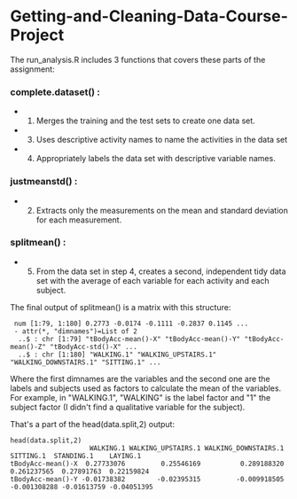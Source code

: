 # Getting-and-Cleaning-Data-Course-Project

The run_analysis.R includes 3 functions that covers these parts of the assignment:

### complete.dataset() :
* 1) Merges the training and the test sets to create one data set.
* 3) Uses descriptive activity names to name the activities in the data set
* 4) Appropriately labels the data set with descriptive variable names.

### justmeanstd() :
* 2) Extracts only the measurements on the mean and standard deviation for each measurement.

### splitmean() :
* 5) From the data set in step 4, creates a second, independent tidy data set with the average of each variable for each activity and each subject.

The final output of splitmean() is a matrix with this structure:

``` str(data.split)
 num [1:79, 1:180] 0.2773 -0.0174 -0.1111 -0.2837 0.1145 ...
 - attr(*, "dimnames")=List of 2
  ..$ : chr [1:79] "tBodyAcc-mean()-X" "tBodyAcc-mean()-Y" "tBodyAcc-mean()-Z" "tBodyAcc-std()-X" ...
  ..$ : chr [1:180] "WALKING.1" "WALKING_UPSTAIRS.1" "WALKING_DOWNSTAIRS.1" "SITTING.1" ...
```
Where the first dimnames are the variables and the second one are the labels and subjects used as factors to calculate the mean of the variables. For example, in "WALKING.1", "WALKING" is the label factor and "1" the subject factor (I didn't find a qualitative variable for the subject).

That's a part of the head(data.split,2) output:

```
head(data.split,2)
                    WALKING.1 WALKING_UPSTAIRS.1 WALKING_DOWNSTAIRS.1    SITTING.1  STANDING.1    LAYING.1
tBodyAcc-mean()-X  0.27733076         0.25546169          0.289188320  0.261237565  0.27891763  0.22159824
tBodyAcc-mean()-Y -0.01738382        -0.02395315         -0.009918505 -0.001308288 -0.01613759 -0.04051395
```
